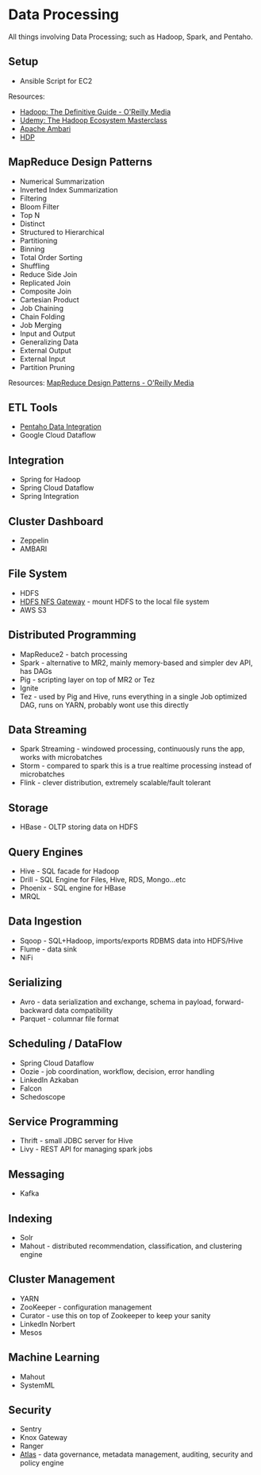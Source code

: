 # Data Processing
All things involving Data Processing; such as Hadoop, Spark, and Pentaho.

## Setup
- Ansible Script for EC2

Resources: 
- [Hadoop: The Definitive Guide - O'Reilly Media](http://shop.oreilly.com/product/0636920033448.do)
- [Udemy: The Hadoop Ecosystem Masterclass](https://www.udemy.com/learn-big-data-the-hadoop-ecosystem-masterclass/)
- [Apache Ambari](https://cwiki.apache.org/confluence/display/AMBARI/Quick+Start+Guide)
- [HDP](https://hortonworks.com/products/data-center/hdp/)

## MapReduce Design Patterns
- Numerical Summarization
- Inverted Index Summarization
- Filtering
- Bloom Filter
- Top N
- Distinct
- Structured to Hierarchical
- Partitioning
- Binning
- Total Order Sorting
- Shuffling
- Reduce Side Join
- Replicated Join
- Composite Join
- Cartesian Product
- Job Chaining
- Chain Folding
- Job Merging
- Input and Output
- Generalizing Data
- External Output
- External Input
- Partition Pruning


Resources: [MapReduce Design Patterns - O'Reilly Media](http://shop.oreilly.com/product/0636920025122.do)

## ETL Tools
- [Pentaho Data Integration](/PentahoDataIntegration)
- Google Cloud Dataflow

## Integration
- Spring for Hadoop
- Spring Cloud Dataflow
- Spring Integration

## Cluster Dashboard
- Zeppelin
- AMBARI

## File System
- HDFS
- [HDFS NFS Gateway](https://hadoop.apache.org/docs/r2.8.0/hadoop-project-dist/hadoop-hdfs/HdfsNfsGateway.html) - mount HDFS to the local file system
- AWS S3

## Distributed Programming
- MapReduce2 - batch processing
- Spark - alternative to MR2, mainly memory-based and simpler dev API, has DAGs
- Pig - scripting layer on top of MR2 or Tez
- Ignite
- Tez - used by Pig and Hive, runs everything in a single Job optimized DAG, runs on YARN, probably wont use this directly

## Data Streaming
- Spark Streaming - windowed processing, continuously runs the app,  works with microbatches
- Storm - compared to spark this is a true realtime processing instead of microbatches
- Flink - clever distribution, extremely scalable/fault tolerant

## Storage
- HBase - OLTP storing data on HDFS

## Query Engines
- Hive - SQL facade for Hadoop
- Drill - SQL Engine for Files, Hive, RDS, Mongo...etc
- Phoenix - SQL engine for HBase
- MRQL

## Data Ingestion
- Sqoop - SQL+Hadoop, imports/exports RDBMS data into HDFS/Hive
- Flume - data sink
- NiFi

## Serializing
- Avro - data serialization and exchange, schema in payload, forward-backward data compatibility
- Parquet - columnar file format

## Scheduling / DataFlow
- Spring Cloud Dataflow
- Oozie - job coordination, workflow, decision, error handling
- LinkedIn Azkaban
- Falcon
- Schedoscope

## Service Programming
- Thrift - small JDBC server for Hive
- Livy - REST API for managing spark jobs

## Messaging
- Kafka

## Indexing
- Solr
- Mahout - distributed recommendation, classification, and clustering engine

## Cluster Management
- YARN
- ZooKeeper - configuration management
- Curator - use this on top of Zookeeper to keep your sanity
- LinkedIn Norbert
- Mesos

## Machine Learning
- Mahout
- SystemML

## Security
- Sentry
- Knox Gateway
- Ranger
- [Atlas](http://atlas.apache.org/) - data governance, metadata management, auditing, security and policy engine
